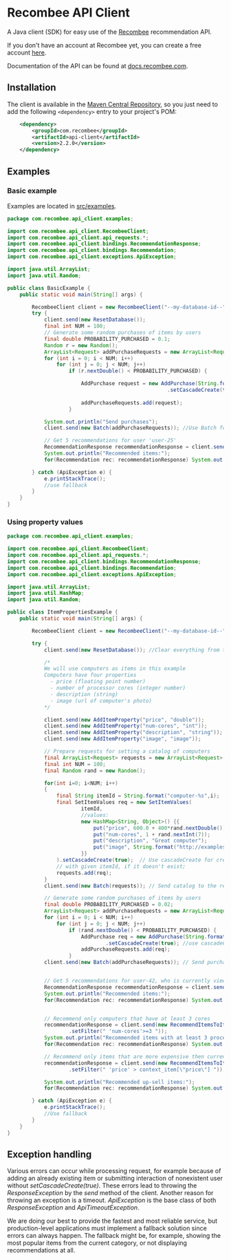# Recombee API Client

A Java client (SDK) for easy use of the [Recombee](https://www.recombee.com/) recommendation API.

If you don't have an account at Recombee yet, you can create a free account [here](https://www.recombee.com/).

Documentation of the API can be found at [docs.recombee.com](https://docs.recombee.com/).

## Installation

The client is available in the [Maven Central Repository](https://mvnrepository.com/artifact/com.recombee/api-client/), so you just need to add the following `<dependency>` entry to your project's POM:
```xml
    <dependency>
        <groupId>com.recombee</groupId>
        <artifactId>api-client</artifactId>
        <version>2.2.0</version>
    </dependency>
```

## Examples

### Basic example

Examples are located in [src/examples](https://github.com/Recombee/java-api-client/tree/master/src/examples/java/com/recombee/api_client/examples/).

```java
package com.recombee.api_client.examples;

import com.recombee.api_client.RecombeeClient;
import com.recombee.api_client.api_requests.*;
import com.recombee.api_client.bindings.RecommendationResponse;
import com.recombee.api_client.bindings.Recommendation;
import com.recombee.api_client.exceptions.ApiException;

import java.util.ArrayList;
import java.util.Random;

public class BasicExample {
    public static void main(String[] args) {

        RecombeeClient client = new RecombeeClient("--my-database-id--", "--my-secret-token--");
        try {
            client.send(new ResetDatabase());
            final int NUM = 100;
            // Generate some random purchases of items by users
            final double PROBABILITY_PURCHASED = 0.1;
            Random r = new Random();
            ArrayList<Request> addPurchaseRequests = new ArrayList<Request>();
            for (int i = 0; i < NUM; i++)
                for (int j = 0; j < NUM; j++)
                    if (r.nextDouble() < PROBABILITY_PURCHASED) {

                        AddPurchase request = new AddPurchase(String.format("user-%s", i),String.format("item-%s", j))
                                                    .setCascadeCreate(true); // Use cascadeCreate parameter to create
                                                                             // the yet non-existing users and items
                        addPurchaseRequests.add(request);
                    }

            System.out.println("Send purchases");
            client.send(new Batch(addPurchaseRequests)); //Use Batch for faster processing of larger data

            // Get 5 recommendations for user 'user-25'
            RecommendationResponse recommendationResponse = client.send(new RecommendItemsToUser("user-25", 5));
            System.out.println("Recommended items:");
            for(Recommendation rec: recommendationResponse) System.out.println(rec.getId());

        } catch (ApiException e) {
            e.printStackTrace();
            //use fallback
        }
    }
}
```

### Using property values

```java
package com.recombee.api_client.examples;

import com.recombee.api_client.RecombeeClient;
import com.recombee.api_client.api_requests.*;
import com.recombee.api_client.bindings.RecommendationResponse;
import com.recombee.api_client.bindings.Recommendation;
import com.recombee.api_client.exceptions.ApiException;

import java.util.ArrayList;
import java.util.HashMap;
import java.util.Random;

public class ItemPropertiesExample {
    public static void main(String[] args) {

        RecombeeClient client = new RecombeeClient("--my-database-id--", "--my-secret-token--");

        try {
            client.send(new ResetDatabase()); //Clear everything from the database

            /*
            We will use computers as items in this example
            Computers have four properties
              - price (floating point number)
              - number of processor cores (integer number)
              - description (string)
              - image (url of computer's photo)
            */

            client.send(new AddItemProperty("price", "double"));
            client.send(new AddItemProperty("num-cores", "int"));
            client.send(new AddItemProperty("description", "string"));
            client.send(new AddItemProperty("image", "image"));

            // Prepare requests for setting a catalog of computers
            final ArrayList<Request> requests = new ArrayList<Request>();
            final int NUM = 100;
            final Random rand = new Random();

            for(int i=0; i<NUM; i++)
            {
                final String itemId = String.format("computer-%s",i);
                final SetItemValues req = new SetItemValues(
                        itemId,
                        //values:
                        new HashMap<String, Object>() {{
                            put("price", 600.0 + 400*rand.nextDouble());
                            put("num-cores", 1 + rand.nextInt(7));
                            put("description", "Great computer");
                            put("image", String.format("http://examplesite.com/products/%s.jpg", itemId));
                        }}
                ).setCascadeCreate(true);  // Use cascadeCreate for creating item
                // with given itemId, if it doesn't exist;
                requests.add(req);
            }
            client.send(new Batch(requests)); // Send catalog to the recommender system

            // Generate some random purchases of items by users
            final double PROBABILITY_PURCHASED = 0.02;
            ArrayList<Request> addPurchaseRequests = new ArrayList<Request>();
            for (int i = 0; i < NUM; i++)
                for (int j = 0; j < NUM; j++)
                    if (rand.nextDouble() < PROBABILITY_PURCHASED) {
                        AddPurchase req = new AddPurchase(String.format("user-%s", i),String.format("computer-%s", j))
                                .setCascadeCreate(true); //use cascadeCreate to create the users
                        addPurchaseRequests.add(req);
                    }
            client.send(new Batch(addPurchaseRequests)); // Send purchases to the recommender system


            // Get 5 recommendations for user-42, who is currently viewing computer-6
            RecommendationResponse recommendationResponse = client.send(new RecommendItemsToItem("computer-6", "user-42", 5));
            System.out.println("Recommended items:");
            for(Recommendation rec: recommendationResponse) System.out.println(rec.getId());


            // Recommend only computers that have at least 3 cores
            recommendationResponse = client.send(new RecommendItemsToItem("computer-6", "user-42", 5)
                    .setFilter(" 'num-cores'>=3 "));
            System.out.println("Recommended items with at least 3 processor cores:");
            for(Recommendation rec: recommendationResponse) System.out.println(rec.getId());

            // Recommend only items that are more expensive then currently viewed item (up-sell)
            recommendationResponse = client.send(new RecommendItemsToItem("computer-6", "user-42", 5)
                    .setFilter(" 'price' > context_item[\"price\"] "));

            System.out.println("Recommended up-sell items:");
            for(Recommendation rec: recommendationResponse) System.out.println(rec.getId());

        } catch (ApiException e) {
            e.printStackTrace();
            //Use fallback
        }
    }
}
```

## Exception handling

Various errors can occur while processing request, for example because of adding an already existing item or submitting interaction of nonexistent user without *setCascadeCreate(true)*. These errors lead to throwing the *ResponseException* by the *send* method of the client. Another reason for throwing an exception is a timeout. *ApiException* is the base class of both *ResponseException* and *ApiTimeoutException*.

We are doing our best to provide the fastest and most reliable service, but production-level applications must implement a fallback solution since errors can always happen. The fallback might be, for example, showing the most popular items from the current category, or not displaying recommendations at all.

